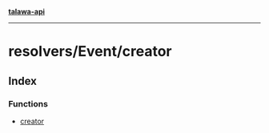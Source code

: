 [**talawa-api**](../../../README.md)

***

# resolvers/Event/creator

## Index

### Functions

- [creator](functions/creator.md)
